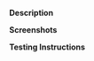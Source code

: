 <!-- Thanks for contributing to Quill! Please follow the Contributing Guidelines:
https://github.com/WordPress/twentytwentyfive/blob/trunk/README.md#contributing -->

**Description**

<!-- Describe the purpose or reason for the pull request -->

**Screenshots**

<!-- Add screenshots of the change, if applicable -->

**Testing Instructions**

<!-- Provide steps for testing -->
<!-- 1. Activate the theme. -->
<!-- 2. Visit the archives page. -->
<!-- 3. etc. -->
